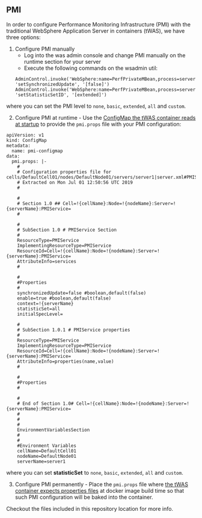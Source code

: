## PMI

In order to configure Performance Monitoring Infrastructure (PMI) with the traditional WebSphere Application Server in containers (tWAS), we have three options:

1. Configure PMI manually
    - Log into the was admin console and change PMI manually on the runtime section for your server
    - Execute the following commands on the wsadmin util:
    ```
    AdminControl.invoke('WebSphere:name=PerfPrivateMBean,process=server1,platform=dynamicproxy,node=DefaultNode01,version=9.0.0.11,type=PerfPrivate,mbeanIdentifier=PerfPrivateMBean,cell=DefaultCell01,spec=1.0', 'setSynchronizedUpdate', '[false]')
    AdminControl.invoke('WebSphere:name=PerfPrivateMBean,process=server1,platform=dynamicproxy,node=DefaultNode01,version=9.0.0.11,type=PerfPrivate,mbeanIdentifier=PerfPrivateMBean,cell=DefaultCell01,spec=1.0', 'setStatisticSetID', '[extended]')
    ```
  where you can set the PMI level to `none`, `basic`, `extended`, `all` and `custom`.

2. Configure PMI at runtime - Use the [ConfigMap the tWAS container reads at startup](https://github.com/IBM/charts/tree/master/stable/ibm-websphere-traditional#configure-environment-using-configuration-properties) to provide the `pmi.props` file with your PMI configuration:
  ```
  apiVersion: v1
  kind: ConfigMap
  metadata:
    name: pmi-configmap
  data:
    pmi.props: |-
      #
      # Configuration properties file for cells/DefaultCell01/nodes/DefaultNode01/servers/server1|server.xml#PMIService_1183122130078#
      # Extracted on Mon Jul 01 12:50:56 UTC 2019
      #

      #
      # Section 1.0 ## Cell=!{cellName}:Node=!{nodeName}:Server=!{serverName}:PMIService=
      #

      #
      # SubSection 1.0 # PMIService Section
      #
      ResourceType=PMIService
      ImplementingResourceType=PMIService
      ResourceId=Cell=!{cellName}:Node=!{nodeName}:Server=!{serverName}:PMIService=
      AttributeInfo=services
      #

      #
      #Properties
      #
      synchronizedUpdate=false #boolean,default(false)
      enable=true #boolean,default(false)
      context=!{serverName}
      statisticSet=all
      initialSpecLevel=

      #
      # SubSection 1.0.1 # PMIService properties
      #
      ResourceType=PMIService
      ImplementingResourceType=PMIService
      ResourceId=Cell=!{cellName}:Node=!{nodeName}:Server=!{serverName}:PMIService=
      AttributeInfo=properties(name,value)
      #

      #
      #Properties
      #

      #
      # End of Section 1.0# Cell=!{cellName}:Node=!{nodeName}:Server=!{serverName}:PMIService=
      #
      #
      #
      EnvironmentVariablesSection
      #
      #
      #Environment Variables
      cellName=DefaultCell01
      nodeName=DefaultNode01
      serverName=server1
  ```
  where you can set **statisticSet** to `none`, `basic`, `extended`, `all` and `custom`.

3. Configure PMI permanently - Place the `pmi.props` file where [the tWAS container expects properties files](https://github.com/WASdev/ci.docker.websphere-traditional#adding-properties-during-build-phase) at docker image build time so that such PMI configuration will be baked into the container.

Checkout the files included in this repository location for more info.
